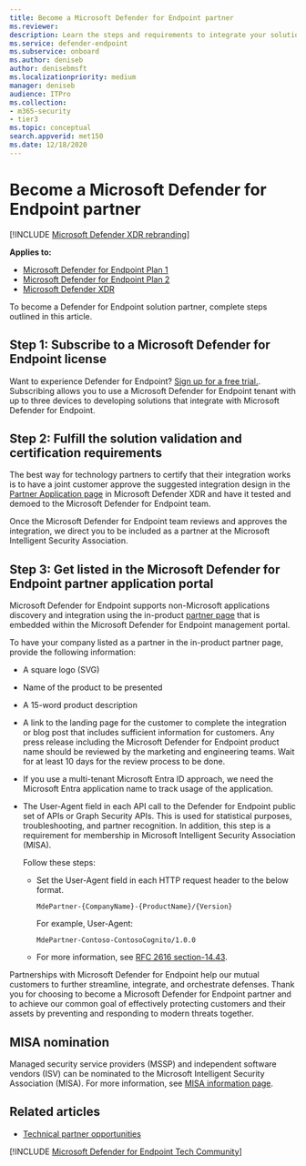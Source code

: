 ```yaml
---
title: Become a Microsoft Defender for Endpoint partner
ms.reviewer:
description: Learn the steps and requirements to integrate your solution with Microsoft Defender for Endpoint and be a partner.
ms.service: defender-endpoint
ms.subservice: onboard
ms.author: deniseb
author: denisebmsft
ms.localizationpriority: medium
manager: deniseb
audience: ITPro
ms.collection: 
- m365-security
- tier3
ms.topic: conceptual
search.appverid: met150
ms.date: 12/18/2020
---
```


# Become a Microsoft Defender for Endpoint partner

[!INCLUDE [Microsoft Defender XDR rebranding](../includes/microsoft-defender.md)]

**Applies to:**

- [Microsoft Defender for Endpoint Plan 1](microsoft-defender-endpoint.md)
- [Microsoft Defender for Endpoint Plan 2](microsoft-defender-endpoint.md)
- [Microsoft Defender XDR](/defender-xdr)


To become a Defender for Endpoint solution partner, complete steps outlined in this article.

## Step 1: Subscribe to a Microsoft Defender for Endpoint license

Want to experience Defender for Endpoint? [Sign up for a free trial.](https://go.microsoft.com/fwlink/p/?linkid=2225630&clcid=0x409&culture=en-us&country=us). Subscribing allows you to use a Microsoft Defender for Endpoint tenant with up to three devices to developing solutions that integrate with Microsoft Defender for Endpoint.

## Step 2: Fulfill the solution validation and certification requirements

The best way for technology partners to certify that their integration works is to have a joint customer approve the suggested integration design in the [Partner Application page](https://security.microsoft.com/interoperability/partnersapps) in Microsoft Defender XDR and have it tested and demoed to the Microsoft Defender for Endpoint team.

Once the Microsoft Defender for Endpoint team reviews and approves the integration, we direct you to be included as a partner at the Microsoft Intelligent Security Association.

## Step 3: Get listed in the Microsoft Defender for Endpoint partner application portal

Microsoft Defender for Endpoint supports non-Microsoft applications discovery and integration using the in-product [partner page](partner-applications.md) that is embedded within the Microsoft Defender for Endpoint management portal.

To have your company listed as a partner in the in-product partner page, provide the following information:

- A square logo (SVG)
- Name of the product to be presented
- A 15-word product description
- A link to the landing page for the customer to complete the integration or blog post that includes sufficient information for customers. Any press release including the Microsoft Defender for Endpoint product name should be reviewed by the marketing and engineering teams. Wait for at least 10 days for the review process to be done.
- If you use a multi-tenant Microsoft Entra ID approach, we need the Microsoft Entra application name to track usage of the application.
- The User-Agent field in each API call to the Defender for Endpoint public set of APIs or Graph Security APIs. This is used for statistical purposes, troubleshooting, and partner recognition. In addition, this step is a requirement for membership in Microsoft Intelligent Security Association (MISA).

   Follow these steps:

   - Set the User-Agent field in each HTTP request header to the below format.

     ```http
     MdePartner-{CompanyName}-{ProductName}/{Version}
     ```

     For example, User-Agent:

     ```http
     MdePartner-Contoso-ContosoCognito/1.0.0
     ```

   - For more information, see [RFC 2616 section-14.43](https://tools.ietf.org/html/rfc2616#section-14.43).

Partnerships with Microsoft Defender for Endpoint help our mutual customers to further streamline, integrate, and orchestrate defenses. Thank you for choosing to become a Microsoft Defender for Endpoint partner and to achieve our common goal of effectively protecting customers and their assets by preventing and responding to modern threats together.

## MISA nomination 

Managed security service providers (MSSP) and independent software vendors (ISV) can be nominated to the Microsoft Intelligent Security Association (MISA). For more information, see [MISA information page](https://www.microsoft.com/security/business/intelligent-security-association).


## Related articles

- [Technical partner opportunities](partner-integration.md)

[!INCLUDE [Microsoft Defender for Endpoint Tech Community](../includes/defender-mde-techcommunity.md)]
